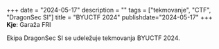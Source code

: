 +++
date = "2024-05-17"
description = ""
tags = ["tekmovanje", "CTF", "DragonSec SI"]
title = "BYUCTF 2024"
publishdate="2024-05-17"
+++
**Kje**: Garaža FRI

Ekipa DragonSec SI se udeležuje tekmovanja BYUCTF 2024.

<!--more-->